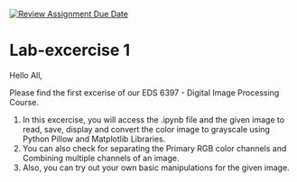 [![Review Assignment Due Date](https://classroom.github.com/assets/deadline-readme-button-24ddc0f5d75046c5622901739e7c5dd533143b0c8e959d652212380cedb1ea36.svg)](https://classroom.github.com/a/k7qPWaae)
# Lab-excercise 1

Hello All, 

Please find the first excerise of our EDS 6397 - Digital Image Processing Course. 

1. In this excercise, you will access the .ipynb file and the given image to read, save, display and convert the color image to grayscale using Python Pillow and Matplotlib Libraries.
2. You can also check for separating the Primary RGB color channels and Combining multiple channels of an image.
3. Also, you can try out your own basic manipulations for the given image.

